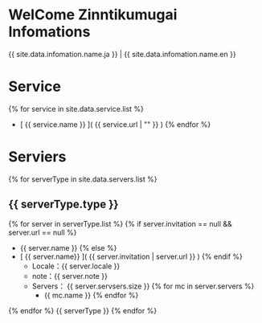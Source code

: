 # WelCome Zinntikumugai Infomations

{{ site.data.infomation.name.ja }} | {{ site.data.infomation.name.en }}

# Service

{% for service in site.data.service.list %}
- [ {{ service.name }} ]( {{ service.url | "" }} )
{% endfor %}

# Serviers

{% for serverType in site.data.servers.list %}
## {{ serverType.type }}

{% for server in serverType.list %}
{% if server.invitation == null && server.url == null %}
- {{ server.name }}
{% else %}
- [ {{ server.name}} ]( {{ server.invitation | server.url }} )
{% endif %}
    - Locale：{{ server.locale }}
    - note：{{ server.note }}
    - Servers： {{ server.servsers.size }}
{% for mc in server.servers %}
        - {{ mc.name }}
{% endfor %}

{% endfor %}
{{ serverType }}
{% endfor %}